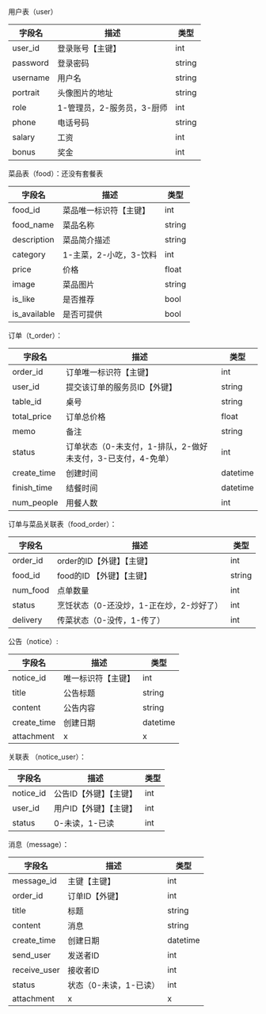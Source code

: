 用户表（user）

| 字段名   | 描述                       | 类型   |
| -------- | -------------------------- | ------ |
| user_id  | 登录账号【主键】           | int    |
| password | 登录密码                   | string |
| username | 用户名                     | string |
| portrait | 头像图片的地址             | string |
| role     | 1-管理员，2-服务员，3-厨师 | int    |
| phone    | 电话号码                   | string |
| salary   | 工资                       | int    |
| bonus    | 奖金                       | int    |



菜品表（food）：还没有套餐表

| 字段名       | 描述                   | 类型   |
| ------------ | ---------------------- | ------ |
| food_id      | 菜品唯一标识符【主键】 | int    |
| food_name    | 菜品名称               | string |
| description  | 菜品简介描述           | string |
| category     | 1-主菜，2-小吃，3-饮料 | int    |
| price        | 价格                   | float  |
| image        | 菜品图片               | string |
| is_like      | 是否推荐               | bool   |
| is_available | 是否可提供             | bool   |



订单（t_order）：

| 字段名      | 描述                                                         | 类型     |
| ----------- | ------------------------------------------------------------ | -------- |
| order_id    | 订单唯一标识符【主键】                                       | int      |
| user_id     | 提交该订单的服务员ID【外键】                                 | string   |
| table_id    | 桌号                                                         | string   |
| total_price | 订单总价格                                                   | float    |
| memo        | 备注                                                         | string   |
| status      | 订单状态（0-未支付，1-排队，2-做好未支付，3-已支付，4-免单） | int      |
| create_time | 创建时间                                                     | datetime |
| finish_time | 结餐时间                                                     | datetime |
| num_people  | 用餐人数                                                     | int      |



订单与菜品关联表（food_order）：

| 字段名   | 描述                                     | 类型   |
| -------- | ---------------------------------------- | ------ |
| order_id | order的ID【外键】【主键】                | int    |
| food_id  | food的ID  【外键】【主键】               | string |
| num_food | 点单数量                                 | int    |
| status   | 烹饪状态（0-还没炒，1-正在炒，2-炒好了） | int    |
| delivery | 传菜状态（0-没传，1-传了）               | int    |



公告（notice）:

| 字段名      | 描述               | 类型     |
| ----------- | ------------------ | -------- |
| notice_id   | 唯一标识符【主键】 | int      |
| title       | 公告标题           | string   |
| content     | 公告内容           | string   |
| create_time | 创建日期           | datetime |
| attachment  | x                  | x        |



关联表 （notice_user）：

| 字段名    | 描述                   | 类型 |
| --------- | ---------------------- | ---- |
| notice_id | 公告ID【外键】【主键】 | int  |
| user_id   | 用户ID【外键】【主键】 | int  |
| status    | 0-未读，1-已读         | int  |



消息（message）：

| 字段名       | 描述                   | 类型     |
| ------------ | ---------------------- | -------- |
| message_id   | 主键【主键】           | int      |
| order_id     | 订单ID【外键】         | int      |
| title        | 标题                   | string   |
| content      | 消息                   | string   |
| create_time  | 创建日期               | datetime |
| send_user    | 发送者ID               | int      |
| receive_user | 接收者ID               | int      |
| status       | 状态（0-未读，1-已读） | int      |
| attachment   | x                      | x        |

